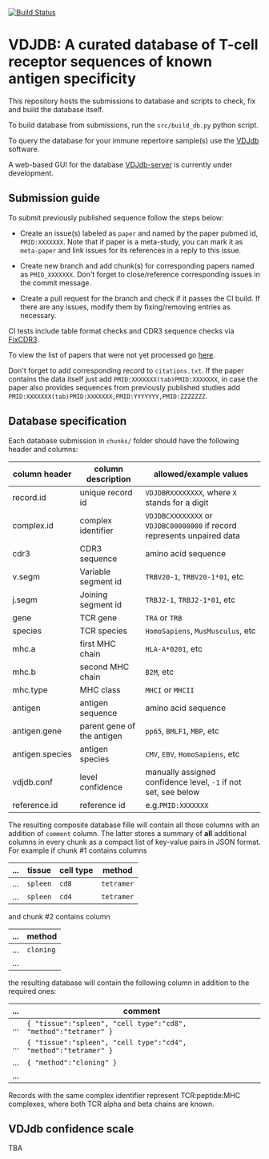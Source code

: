 [![Build Status](https://travis-ci.org/antigenomics/vdjdb-db.svg?branch=master)](https://travis-ci.org/antigenomics/vdjdb-db)

# VDJDB: A curated database of T-cell receptor sequences of known antigen specificity

This repository hosts the submissions to database and scripts to check, fix and build the database itself.

To build database from submissions, run the ``src/build_db.py`` python script.

To query the database for your immune repertoire sample(s) use the [VDJdb](https://github.com/antigenomics/vdjdb) software.

A web-based GUI for the database [VDJdb-server](https://github.com/antigenomics/vdjdb-server) is currently under development.

## Submission guide

To submit previously published sequence follow the steps below:

* Create an issue(s) labeled as ``paper`` and named by the paper pubmed id, ``PMID:XXXXXXX``. Note that if paper is a meta-study, you can mark it as ``meta-paper`` and link issues for its references in a reply to this issue.

* Create new branch and add chunk(s) for corresponding papers named as ``PMID_XXXXXXX``. Don't forget to close/reference corresponding issues in the commit message.

* Create a pull request for the branch and check if it passes the CI build. If there are any issues, modify them by fixing/removing entries as necessary.

CI tests include table format checks and CDR3 sequence checks via [FixCDR3](https://github.com/antigenomics/fixcdr3).

To view the list of papers that were not yet processed go [here](https://github.com/antigenomics/vdjdb-db/labels/paper).

Don't forget to add corresponding record to ``citations.txt``. If the paper contains the data itself just add ``PMID:XXXXXXX(tab)PMID:XXXXXXX``, 
in case the paper also provides sequences from previously published studies add ``PMID:XXXXXXX(tab)PMID:XXXXXXX,PMID:YYYYYYY,PMID:ZZZZZZZ``.

## Database specification

Each database submission in ``chunks/`` folder should have the following header and columns:

| column header   | column description           | allowed/example values                                                      |
|-----------------|------------------------------|-----------------------------------------------------------------------------|
| record.id       | unique record id             | ``VDJDBRXXXXXXXX``, where ``X`` stands for a digit                          |
| complex.id      | complex identifier           | ``VDJDBCXXXXXXXX`` or ``VDJDBC00000000`` if record represents unpaired data |
| cdr3            | CDR3 sequence                | amino acid sequence                                                         |
| v.segm          | Variable segment id          | ``TRBV20-1``, ``TRBV20-1*01``, etc                                          |
| j.segm          | Joining segment id           | ``TRBJ2-1``, ``TRBJ2-1*01``, etc                                            |
| gene            | TCR gene                     | ``TRA`` or ``TRB``                                                          |
| species         | TCR species                  | ``HomoSapiens``, ``MusMusculus``, etc                                       |
| mhc.a           | first MHC chain              | ``HLA-A*0201``, etc                                                         |
| mhc.b           | second MHC chain             | ``B2M``, etc                                                                |
| mhc.type        | MHC class                    | ``MHCI`` or ``MHCII``                                                       |
| antigen         | antigen sequence             | amino acid sequence                                                         |
| antigen.gene    | parent gene of the antigen   | ``pp65``, ``BMLF1``, ``MBP``, etc	                                       |
| antigen.species | antigen species              | ``CMV``, ``EBV``, ``HomoSapiens``, etc                                      |
| vdjdb.conf      | level confidence             | manually assigned confidence level, ``-1`` if not set, see below            |
| reference.id    | reference id                 | e.g.``PMID:XXXXXXX``                                                        |

The resulting composite database fille will contain all those columns with an addition of ``comment`` column. The latter stores 
a summary of **all** additional columns in every chunk as a compact list of key-value pairs in JSON format. 
For example if chunk #1 contains columns

... | tissue      | cell type | method       |
----|-------------|-----------|--------------|
... | ``spleen``  | ``cd8``   | ``tetramer`` |
... | ``spleen``  | ``cd4``   | ``tetramer`` |

and chunk #2 contains column

... | method              |
----|---------------------|
... | ``cloning``         |
... | `` ``               |

the resulting database will contain the following column in addition to the required ones:

... | comment                                                          |
----|------------------------------------------------------------------|
... | ``{ "tissue":"spleen", "cell type":"cd8", "method":"tetramer" }``|
... | ``{ "tissue":"spleen", "cell type":"cd4", "method":"tetramer" }``|
... | ``{ "method":"cloning" }``                                       |
... | `` ``                                                            |

Records with the same complex identifier represent TCR:peptide:MHC complexes, where both TCR alpha and beta chains are known.

## VDJdb confidence scale

TBA